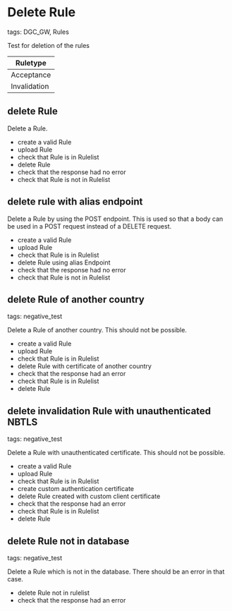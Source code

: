 # Delete Rule

tags: DGC_GW, Rules

Test for deletion of the rules

   |Ruletype    |
   |------------|
   |Acceptance  |
   |Invalidation|

## delete Rule

Delete a Rule.

* create a valid <Ruletype> Rule
* upload Rule
* check that Rule is in Rulelist
* delete Rule
* check that the response had no error
* check that Rule is not in Rulelist

## delete rule with alias endpoint

Delete a Rule by using the POST endpoint. This is used so that a body can be used in a POST request instead of a DELETE request.

* create a valid <Ruletype> Rule
* upload Rule
* check that Rule is in Rulelist
* delete Rule using alias Endpoint
* check that the response had no error
* check that Rule is not in Rulelist

## delete Rule of another country

tags: negative_test

Delete a Rule of another country. This should not be possible.

* create a valid <Ruletype> Rule
* upload Rule
* check that Rule is in Rulelist
* delete Rule with certificate of another country
* check that the response had an error
* check that Rule is in Rulelist
* delete Rule

## delete invalidation Rule with unauthenticated NBTLS

tags: negative_test

Delete a Rule with unauthenticated certificate. This should not be possible.

* create a valid <Ruletype> Rule
* upload Rule
* check that Rule is in Rulelist
* create custom authentication certificate
* delete Rule created with custom client certificate
* check that the response had an error
* check that Rule is in Rulelist
* delete Rule

## delete Rule not in database

tags: negative_test

Delete a Rule which is not in the database. There should be an error in that case.

* delete Rule not in rulelist
* check that the response had an error
